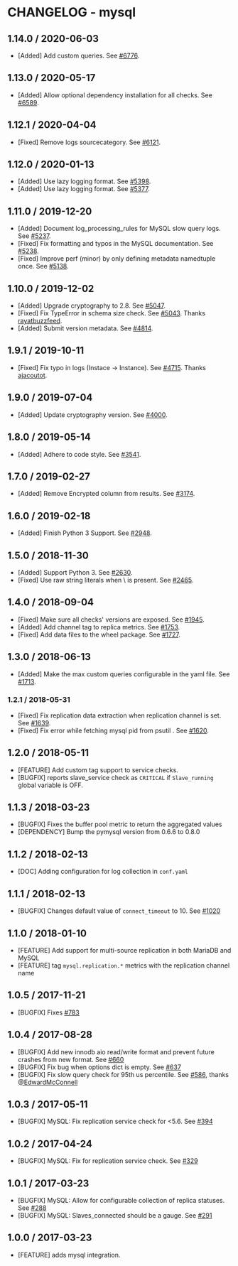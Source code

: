 # CHANGELOG - mysql

## 1.14.0 / 2020-06-03

* [Added] Add custom queries. See [#6776](https://github.com/DataDog/integrations-core/pull/6776).

## 1.13.0 / 2020-05-17

* [Added] Allow optional dependency installation for all checks. See [#6589](https://github.com/DataDog/integrations-core/pull/6589).

## 1.12.1 / 2020-04-04

* [Fixed] Remove logs sourcecategory. See [#6121](https://github.com/DataDog/integrations-core/pull/6121).

## 1.12.0 / 2020-01-13

* [Added] Use lazy logging format. See [#5398](https://github.com/DataDog/integrations-core/pull/5398).
* [Added] Use lazy logging format. See [#5377](https://github.com/DataDog/integrations-core/pull/5377).

## 1.11.0 / 2019-12-20

* [Added] Document log_processing_rules for MySQL slow query logs. See [#5237](https://github.com/DataDog/integrations-core/pull/5237).
* [Fixed] Fix formatting and typos in the MySQL documentation. See [#5238](https://github.com/DataDog/integrations-core/pull/5238).
* [Fixed] Improve perf (minor) by only defining metadata namedtuple once. See [#5138](https://github.com/DataDog/integrations-core/pull/5138).

## 1.10.0 / 2019-12-02

* [Added] Upgrade cryptography to 2.8. See [#5047](https://github.com/DataDog/integrations-core/pull/5047).
* [Fixed] Fix TypeError in schema size check. See [#5043](https://github.com/DataDog/integrations-core/pull/5043). Thanks [rayatbuzzfeed](https://github.com/rayatbuzzfeed).
* [Added] Submit version metadata. See [#4814](https://github.com/DataDog/integrations-core/pull/4814).

## 1.9.1 / 2019-10-11

* [Fixed] Fix typo in logs (Instace -> Instance). See [#4715](https://github.com/DataDog/integrations-core/pull/4715). Thanks [ajacoutot](https://github.com/ajacoutot).

## 1.9.0 / 2019-07-04

* [Added] Update cryptography version. See [#4000](https://github.com/DataDog/integrations-core/pull/4000).

## 1.8.0 / 2019-05-14

* [Added] Adhere to code style. See [#3541](https://github.com/DataDog/integrations-core/pull/3541).

## 1.7.0 / 2019-02-27

* [Added] Remove Encrypted column from results. See [#3174](https://github.com/DataDog/integrations-core/pull/3174).

## 1.6.0 / 2019-02-18

* [Added] Finish Python 3 Support. See [#2948](https://github.com/DataDog/integrations-core/pull/2948).

## 1.5.0 / 2018-11-30

* [Added] Support Python 3. See [#2630][1].
* [Fixed] Use raw string literals when \ is present. See [#2465][2].

## 1.4.0 / 2018-09-04

* [Fixed] Make sure all checks' versions are exposed. See [#1945][3].
* [Added] Add channel tag to replica metrics. See [#1753][4].
* [Fixed] Add data files to the wheel package. See [#1727][5].

## 1.3.0 / 2018-06-13

* [Added] Make the max custom queries configurable in the yaml file. See [#1713][6].

### 1.2.1 / 2018-05-31

* [Fixed] Fix replication data extraction when replication channel is set. See [#1639][7].
* [Fixed] Fix error while fetching mysql pid from psutil . See [#1620][8].

## 1.2.0 / 2018-05-11

* [FEATURE] Add custom tag support to service checks.
* [BUGFIX] reports slave_service check as `CRITICAL` if `Slave_running` global variable is OFF.

## 1.1.3 / 2018-03-23

* [BUGFIX] Fixes the buffer pool metric to return the aggregated values
* [DEPENDENCY] Bump the pymysql version from 0.6.6 to 0.8.0

## 1.1.2 / 2018-02-13

* [DOC] Adding configuration for log collection in `conf.yaml`

## 1.1.1 / 2018-02-13

* [BUGFIX] Changes default value of `connect_timeout` to 10. See [#1020][9]

## 1.1.0 / 2018-01-10

* [FEATURE] Add support for multi-source replication in both MariaDB and MySQL
* [FEATURE] tag `mysql.replication.*` metrics with the replication channel name

## 1.0.5 / 2017-11-21

* [BUGFIX] Fixes [#783][10]

## 1.0.4 / 2017-08-28

* [BUGFIX] Add new innodb aio read/write format and prevent future crashes from new format. See [#660][11]
* [BUGFIX] Fix bug when options dict is empty. See [#637][12]
* [BUGFIX] Fix slow query check for 95th us percentile. See [#586][13], thanks [@EdwardMcConnell][14]

## 1.0.3 / 2017-05-11

* [BUGFIX] MySQL: Fix replication service check for <5.6. See [#394][15]

## 1.0.2 / 2017-04-24

* [BUGFIX] MySQL: Fix for replication service check. See [#329][16]

## 1.0.1 / 2017-03-23

* [BUGFIX] MySQL: Allow for configurable collection of replica statuses. See [#288][17]
* [BUGFIX] MySQL: Slaves_connected should be a gauge. See [#291][18]

## 1.0.0 / 2017-03-23

* [FEATURE] adds mysql integration.

<!--- The following link definition list is generated by PimpMyChangelog --->
[1]: https://github.com/DataDog/integrations-core/pull/2630
[2]: https://github.com/DataDog/integrations-core/pull/2465
[3]: https://github.com/DataDog/integrations-core/pull/1945
[4]: https://github.com/DataDog/integrations-core/pull/1753
[5]: https://github.com/DataDog/integrations-core/pull/1727
[6]: https://github.com/DataDog/integrations-core/pull/1713
[7]: https://github.com/DataDog/integrations-core/pull/1639
[8]: https://github.com/DataDog/integrations-core/pull/1620
[9]: https://github.com/DataDog/integrations-core/issues/1020
[10]: https://github.com/DataDog/integrations-core/issues/783
[11]: https://github.com/DataDog/integrations-core/issues/660
[12]: https://github.com/DataDog/integrations-core/issues/637
[13]: https://github.com/DataDog/integrations-core/issues/586
[14]: https://github.com/EdwardMcConnell
[15]: https://github.com/DataDog/integrations-core/issues/394
[16]: https://github.com/DataDog/integrations-core/issues/329
[17]: https://github.com/DataDog/integrations-core/issues/288
[18]: https://github.com/DataDog/integrations-core/issues/291
